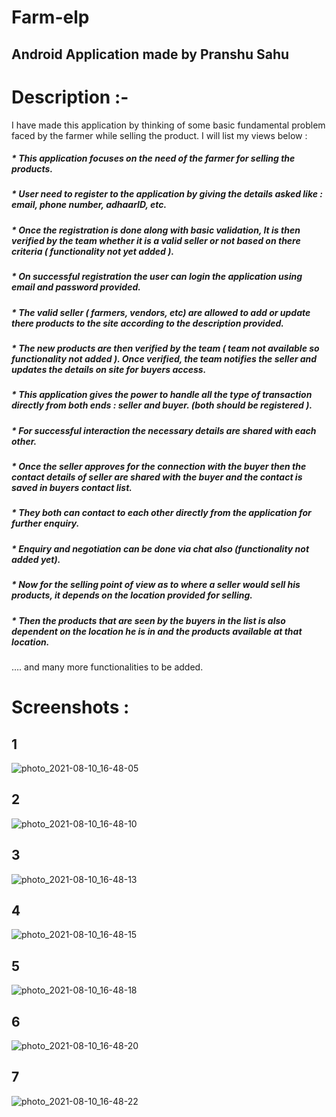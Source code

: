 # Farm-elp
## Android Application made by Pranshu Sahu

# Description :-

I have made this application by thinking of some basic fundamental problem faced by the farmer while selling the product.
I will list my views below :

##### * This application focuses on the need of the farmer for selling the products. 

##### * User need to register to the application by giving the details asked like : email, phone number, adhaarID, etc.

##### * Once the registration is done along with basic validation, It is then verified by the team whether it is a valid seller or not based on there criteria ( functionality not yet added ).

##### * On successful registration the user can login the application using email and password provided.

##### * The valid seller ( farmers, vendors, etc) are allowed to add or update there products to the site according to the description provided.

##### * The new products are then verified by the team ( team not available so functionality not added ). Once verified, the team notifies the seller and updates the details on site for buyers access.

##### * This application gives the power to handle all the type of transaction directly from both ends : seller and buyer. (both should be registered ).

##### * For successful interaction the necessary details are shared with each other.

##### * Once the seller approves for the connection with the buyer then the contact details of seller are shared with the buyer and the contact is saved in buyers contact list.

##### * They both can contact to each other directly from the application for further enquiry.

##### * Enquiry and negotiation can be done via chat also (functionality not added yet).

##### * Now for the selling point of view as to where a seller would sell his products, it depends on the location provided for selling.

##### * Then the products that are seen by the buyers in the list is also dependent on the location he is in and the products available at that location.

…. and many more functionalities to be added.


# Screenshots :

## 1
![photo_2021-08-10_16-48-05](https://user-images.githubusercontent.com/63746023/128859329-2cae72e5-ad6d-474b-8fba-c0179e1afe1e.jpg)

## 2
![photo_2021-08-10_16-48-10](https://user-images.githubusercontent.com/63746023/128859402-06f6414f-f3df-41ab-a548-87ac2d546dfa.jpg)

## 3
![photo_2021-08-10_16-48-13](https://user-images.githubusercontent.com/63746023/128859436-804f5acd-8ed1-4f3f-9a30-92c7d06f2b14.jpg)

## 4
![photo_2021-08-10_16-48-15](https://user-images.githubusercontent.com/63746023/128859474-87582ae3-8b27-4551-940c-9c71d796a1dc.jpg)

## 5
![photo_2021-08-10_16-48-18](https://user-images.githubusercontent.com/63746023/128859524-2108d6b7-323d-454e-9e9f-70eefe87524a.jpg)

## 6
![photo_2021-08-10_16-48-20](https://user-images.githubusercontent.com/63746023/128859564-980150bb-f46a-4004-a351-c86406d89f11.jpg)

## 7
![photo_2021-08-10_16-48-22](https://user-images.githubusercontent.com/63746023/128859586-6b94321d-2691-4fe9-8c00-fa71c3d2456b.jpg)

